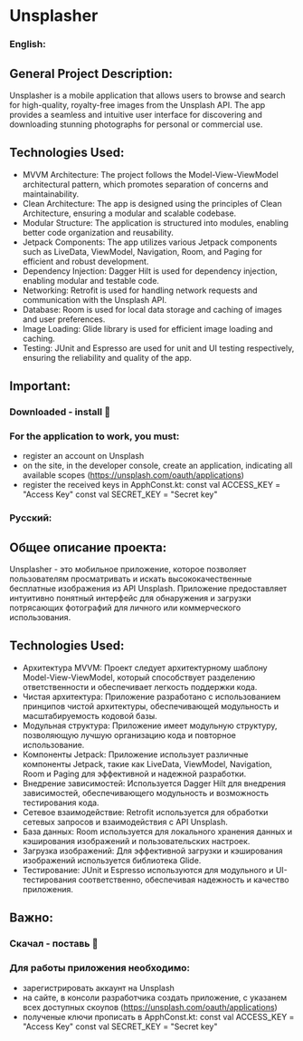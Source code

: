 # Unsplasher

### English:

## General Project Description:

Unsplasher is a mobile application that allows users to browse and search for high-quality,
royalty-free images from the Unsplash API. The app provides a seamless and intuitive user interface
for discovering and downloading stunning photographs for personal or commercial use.

## Technologies Used:

- MVVM Architecture: The project follows the Model-View-ViewModel architectural pattern, which
  promotes separation of concerns and maintainability.
- Clean Architecture: The app is designed using the principles of Clean Architecture, ensuring a
  modular and scalable codebase.
- Modular Structure: The application is structured into modules, enabling better code
  organization and reusability.
- Jetpack Components: The app utilizes various Jetpack components such as LiveData, ViewModel,
  Navigation, Room, and Paging for efficient and robust development.
- Dependency Injection: Dagger Hilt is used for dependency injection, enabling modular and
  testable code.
- Networking: Retrofit is used for handling network requests and communication with the Unsplash
  API.
- Database: Room is used for local data storage and caching of images and user preferences.
- Image Loading: Glide library is used for efficient image loading and caching.
- Testing: JUnit and Espresso are used for unit and UI testing respectively, ensuring the
  reliability and quality of the app.

## Important:

### Downloaded - install 🌟

### For the application to work, you must:

- register an account on Unsplash
- on the site, in the developer console, create an application, indicating all available scopes
  (https://unsplash.com/oauth/applications)
- register the received keys in ApphConst.kt:
  const val ACCESS_KEY = "Access Key"
  const val SECRET_KEY = "Secret key"

### Русский:

## Общее описание проекта:

Unsplasher - это мобильное приложение, которое позволяет пользователям просматривать и искать
высококачественные бесплатные изображения из API Unsplash. Приложение предоставляет интуитивно
понятный интерфейс для обнаружения и загрузки потрясающих фотографий для личного или коммерческого
использования.

## Technologies Used:

- Архитектура MVVM: Проект следует архитектурному шаблону Model-View-ViewModel, который
  способствует разделению ответственности и обеспечивает легкость поддержки кода.
- Чистая архитектура: Приложение разработано с использованием принципов чистой архитектуры,
  обеспечивающей модульность и масштабируемость кодовой базы.
- Модульная структура: Приложение имеет модульную структуру, позволяющую лучшую организацию кода
  и повторное использование.
- Компоненты Jetpack: Приложение использует различные компоненты Jetpack, такие как LiveData,
  ViewModel, Navigation, Room и Paging для эффективной и надежной разработки.
- Внедрение зависимостей: Используется Dagger Hilt для внедрения зависимостей, обеспечивающего
  модульность и возможность тестирования кода.
- Сетевое взаимодействие: Retrofit используется для обработки сетевых запросов и взаимодействия с
  API Unsplash.
- База данных: Room используется для локального хранения данных и кэширования изображений и
  пользовательских настроек.
- Загрузка изображений: Для эффективной загрузки и кэширования изображений используется
  библиотека Glide.
- Тестирование: JUnit и Espresso используются для модульного и UI-тестирования соответственно,
  обеспечивая надежность и качество приложения.

## Важно:

### Скачал - поставь 🌟

### Для работы приложения необходимо:

- зарегистрировать аккаунт на Unsplash
- на сайте, в консоли разработчика создать приложение, с указанем всех доступных скоупов
  (https://unsplash.com/oauth/applications)
- полученые ключи прописать в ApphConst.kt:
  const val ACCESS_KEY = "Access Key"
  const val SECRET_KEY = "Secret key"